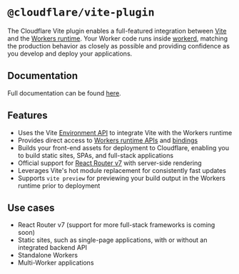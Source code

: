 # `@cloudflare/vite-plugin`

The Cloudflare Vite plugin enables a full-featured integration between [Vite](https://vite.dev/) and the [Workers runtime](https://developers.cloudflare.com/workers/runtime-apis/).
Your Worker code runs inside [workerd](https://github.com/cloudflare/workerd), matching the production behavior as closely as possible and providing confidence as you develop and deploy your applications.

## Documentation

Full documentation can be found [here](https://developers.cloudflare.com/workers/vite-plugin/).

## Features

- Uses the Vite [Environment API](https://vite.dev/guide/api-environment) to integrate Vite with the Workers runtime
- Provides direct access to [Workers runtime APIs](https://developers.cloudflare.com/workers/runtime-apis/) and [bindings](https://developers.cloudflare.com/workers/runtime-apis/bindings/)
- Builds your front-end assets for deployment to Cloudflare, enabling you to build static sites, SPAs, and full-stack applications
- Official support for [React Router v7](https://reactrouter.com/) with server-side rendering
- Leverages Vite's hot module replacement for consistently fast updates
- Supports `vite preview` for previewing your build output in the Workers runtime prior to deployment

## Use cases

- React Router v7 (support for more full-stack frameworks is coming soon)
- Static sites, such as single-page applications, with or without an integrated backend API
- Standalone Workers
- Multi-Worker applications
